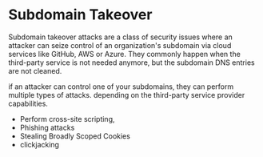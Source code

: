 # Subdomain Takeover
Subdomain takeover attacks are a class of security issues where an attacker can seize control of an organization's subdomain via cloud services like GitHub, AWS or Azure. They commonly happen when the third-party service is not needed anymore, but the subdomain DNS entries are not cleaned.

if an attacker can control one of your subdomains, 
they can perform multiple types of attacks. depending on the third-party service provider capabilities.
- Perform cross-site scripting,
- Phishing attacks 
- Stealing Broadly Scoped Cookies
- clickjacking 